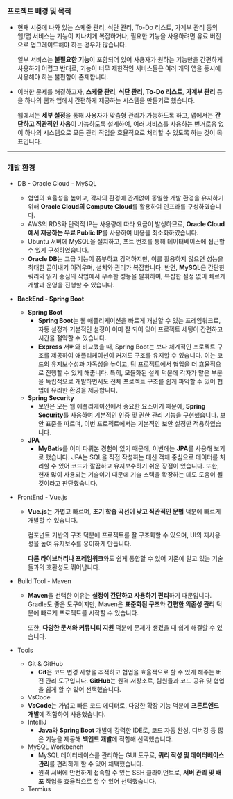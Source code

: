 ### 프로젝트 배경 및 목적

- 현재 시중에 나와 있는 스케줄 관리, 식단 관리, To-Do 리스트, 가계부 관리 등의 웹/앱 서비스는 기능이 지나치게 복잡하거나, 필요한 기능을 사용하려면 유료 버전으로 업그레이드해야 하는 경우가 많습니다.
    
     일부 서비스는 **불필요한 기능**이 포함되어 있어 사용자가 원하는 기능만을 간편하게 사용하기 어렵고 반대로, 기능이 너무 제한적인 서비스들은 여러 개의 앱을 동시에 사용해야 하는 불편함이 존재합니다.
    
- 이러한 문제를 해결하고자, **스케줄 관리**, **식단 관리**, **To-Do 리스트**, **가계부 관리** 등을 하나의 웹과 앱에서 간편하게 제공하는 시스템을 만들기로 했습니다.
    
     웹에서는 **세부 설정**을 통해 사용자가 맞춤형 관리가 가능하도록 하고, 앱에서는 **간단하고 직관적인 사용**이 가능하도록 설계하여, 여러 서비스를 사용하는 번거로움 없이 하나의 시스템으로 모든 관리 작업을 효율적으로 처리할 수 있도록 하는 것이 목표입니다.
    

---

### 개발 환경

- DB - Oracle Cloud - MySQL
    - 협업의 효율성을 높이고, 각자의 환경에 관계없이 동일한 개발 환경을 유지하기 위해 **Oracle Cloud의 Compute Cloud**를 활용하여 인프라를 구성하였습니다.
    - AWS의 RDS와 탄력적 IP는 사용량에 따라 요금이 발생하므로, **Oracle Cloud에서 제공하는 무료 Public IP**를 사용하여 비용을 최소화하였습니다.
    - Ubuntu 서버에 MySQL을 설치하고, 포트 번호를 통해 데이터베이스에 접근할 수 있게 구성하였습니다.
    - **Oracle DB**는 고급 기능이 풍부하고 강력하지만, 이를 활용하지 않으면 성능을 최대한 끌어내기 어려우며, 설치와 관리가 복잡합니다. 반면, **MySQL**은 간단한 쿼리와 읽기 중심의 작업에서 우수한 성능을 발휘하여, 복잡한 설정 없이 빠르게 개발과 운영을 진행할 수 있습니다.
- **BackEnd - Spring Boot**
    - **Spring Boot**
        - **Spring Boot**는 웹 애플리케이션을 빠르게 개발할 수 있는 프레임워크로, 자동 설정과 기본적인 설정이 이미 잘 되어 있어 프로젝트 세팅이 간편하고 시간을 절약할 수 있습니다.
        - **Express** 서버와 비교했을 때, Spring Boot는 보다 체계적인 프로젝트 구조를 제공하여 애플리케이션이 커져도 구조를 유지할 수 있습니다. 이는 코드의 유지보수성과 가독성을 높이고, 팀 프로젝트에서 협업을 더 효율적으로 진행할 수 있게 해줍니다. 특히, 모듈화된 설계 덕분에 각자가 맡은 부분을 독립적으로 개발하면서도 전체 프로젝트 구조를 쉽게 파악할 수 있어 협업에 유리한 환경을 제공합니다.
    - **Spring Security**
        - 보안은 모든 웹 애플리케이션에서 중요한 요소이기 때문에, **Spring Security**를 사용하여 기본적인 인증 및 권한 관리 기능을 구현했습니다. 보안 표준을 따르며, 이번 프로젝트에서는 기본적인 보안 설정만 적용하였습니다.
    - **JPA**
        - **MyBatis**를 이미 다뤄본 경험이 있기 때문에, 이번에는 **JPA**를 사용해 보기로 했습니다. JPA는 SQL을 직접 작성하는 대신 객체 중심으로 데이터를 처리할 수 있어 코드가 깔끔하고 유지보수하기 쉬운 장점이 있습니다. 또한, 현재 많이 사용되는 기술이기 때문에 기술 스택을 확장하는 데도 도움이 될 것이라고 판단했습니다.
- FrontEnd - Vue.js
    - **Vue.js**는 가볍고 빠르며, **초기 학습 곡선이 낮고 직관적인 문법** 덕분에 빠르게 개발할 수 있습니다.
        
         컴포넌트 기반의 구조 덕분에 프로젝트를 잘 구조화할 수 있으며, UI의 재사용성을 높여 유지보수를 용이하게 만듭니다. 
        
         **다른 라이브러리나 프레임워크**와도 쉽게 통합할 수 있어 기존에 알고 있는 기술들과의 호환성도 뛰어납니다.
        
- Build Tool - Maven
    - **Maven**을 선택한 이유는 **설정이 간단하고 사용하기 편리**하기 때문입니다. Gradle도 좋은 도구이지만, Maven은 **표준화된 구조**와 **간편한 의존성 관리** 덕분에 빠르게 프로젝트를 시작할 수 있습니다.
        
         또한, **다양한 문서와 커뮤니티 지원** 덕분에 문제가 생겼을 때 쉽게 해결할 수 있습니다.
        
- Tools
    - Git & GitHub
        - **Git**은 코드 변경 사항을 추적하고 협업을 효율적으로 할 수 있게 해주는 버전 관리 도구입니다. **GitHub**는 원격 저장소로, 팀원들과 코드 공유 및 협업을 쉽게 할 수 있어 선택했습니다.
    - VsCode
    - **VsCode**는 가볍고 빠른 코드 에디터로, 다양한 확장 기능 덕분에 **프론트엔드 개발**에 적합하여 사용했습니다.
    - IntelliJ
        - **Java**와 **Spring Boot** 개발에 강력한 IDE로, 코드 자동 완성, 디버깅 등 많은 기능을 제공해 **백엔드 개발**에 적합해 선택했습니다.
    - MySQL Workbench
        - MySQL 데이터베이스를 관리하는 GUI 도구로, **쿼리 작성 및 데이터베이스 관리**를 편리하게 할 수 있어 채택했습니다.
        - 원격 서버에 안전하게 접속할 수 있는 SSH 클라이언트로, **서버 관리 및 배포** 작업을 효율적으로 할 수 있어 선택했습니다.
    - Termius
